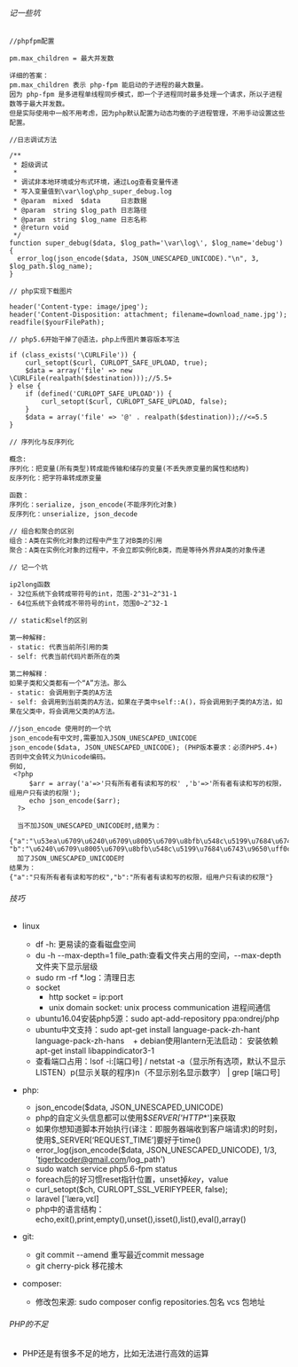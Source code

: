 ###### 记一些坑

```
//phpfpm配置

pm.max_children = 最大并发数

详细的答案：
pm.max_children 表示 php-fpm 能启动的子进程的最大数量。
因为 php-fpm 是多进程单线程同步模式，即一个子进程同时最多处理一个请求，所以子进程数等于最大并发数。
但是实际使用中一般不用考虑，因为php默认配置为动态均衡的子进程管理，不用手动设置这些配置。
```

```
//日志调试方法

/**
 * 超级调试
 *
 * 调试非本地环境或分布式环境，通过Log查看变量传递
 * 写入变量值到\var\log\php_super_debug.log
 * @param  mixed  $data     日志数据
 * @param  string $log_path 日志路径
 * @param  string $log_name 日志名称
 * @return void       
 */
function super_debug($data, $log_path='\var\log\', $log_name='debug')
{
  error_log(json_encode($data, JSON_UNESCAPED_UNICODE)."\n", 3, $log_path.$log_name);
}
```

```
// php实现下载图片

header('Content-type: image/jpeg');
header('Content-Disposition: attachment; filename=download_name.jpg');
readfile($yourFilePath);
```

```
// php5.6开始干掉了@语法，php上传图片兼容版本写法

if (class_exists('\CURLFile')) {
    curl_setopt($curl, CURLOPT_SAFE_UPLOAD, true);
    $data = array('file' => new \CURLFile(realpath($destination)));//5.5+
} else {
    if (defined('CURLOPT_SAFE_UPLOAD')) {
        curl_setopt($curl, CURLOPT_SAFE_UPLOAD, false);
    }
    $data = array('file' => '@' . realpath($destination));//<=5.5
}
```

```
// 序列化与反序列化

概念:
序列化：把变量(所有类型)转成能传输和储存的变量(不丢失原变量的属性和结构)
反序列化：把字符串转成原变量

函数：
序列化：serialize, json_encode(不能序列化对象)
反序列化：unserialize, json_decode
```

```
// 组合和聚合的区别
组合：A类在实例化对象的过程中产生了对B类的引用
聚合：A类在实例化对象的过程中，不会立即实例化B类，而是等待外界非A类的对象传递

```

```
// 记一个坑

ip2long函数
- 32位系统下会转成带符号的int，范围-2^31~2^31-1
- 64位系统下会转成不带符号的int，范围0~2^32-1
```

```
// static和self的区别

第一种解释:
- static: 代表当前所引用的类
- self: 代表当前代码片断所在的类

第二种解释：
如果子类和父类都有一个“A”方法。那么
- static: 会调用到子类的A方法
- self: 会调用到当前类的A方法，如果在子类中self::A()，将会调用到子类的A方法，如果在父类中，将会调用父类的A方法。

```
    //json_encode 使用时的一个坑
    json_encode有中文时,需要加入JSON_UNESCAPED_UNICODE   
    json_encode($data, JSON_UNESCAPED_UNICODE); (PHP版本要求：必须PHP5.4+) 
    否则中文会转义为Unicode编码。
    例如,
     <?php 
         $arr = array('a'=>'只有所有者有读和写的权' ,'b'=>'所有者有读和写的权限，组用户只有读的权限');
         echo json_encode($arr);
      ?>

      当不加JSON_UNESCAPED_UNICODE时,结果为：           
      {"a":"\u53ea\u6709\u6240\u6709\u8005\u6709\u8bfb\u548c\u5199\u7684\u6743",
    "b":"\u6240\u6709\u8005\u6709\u8bfb\u548c\u5199\u7684\u6743\u9650\uff0c\u7ec4\u7528\u6237\u53ea\u6709\u8bfb\u7684\u6743\u9650"}
      加了JSON_UNESCAPED_UNICODE时
    结果为：
    {"a":"只有所有者有读和写的权","b":"所有者有读和写的权限，组用户只有读的权限"}

###### 技巧

- linux
    + df -h: 更易读的查看磁盘空间
    + du -h --max-depth=1 file_path:查看文件夹占用的空间，--max-depth文件夹下显示层级
    + sudo rm -rf \*.log：清理日志
    + socket
        * http socket = ip:port
        * unix domain socket: unix process communication 进程间通信
    + ubuntu16.04安装php5源：sudo apt-add-repository ppa:ondrej/php
    + ubuntu中文支持：sudo apt-get install language-pack-zh-hant language-pack-zh-hans
    + debian使用lantern无法启动： 安装依赖apt-get install libappindicator3-1
    + 查看端口占用：lsof -i:[端口号] / netstat -a（显示所有选项，默认不显示LISTEN）p(显示关联的程序)n（不显示别名显示数字） | grep [端口号]

- php:
    + json_encode($data, JSON_UNESCAPED_UNICODE)
    + php的自定义头信息都可以使用$_SERVER['HTTP_*']来获取
    + 如果你想知道脚本开始执行(译注：即服务器端收到客户端请求)的时刻，使用$_SERVER[‘REQUEST_TIME’]要好于time()
    + error_log(json_encode($data, JSON_UNESCAPED_UNICODE), 1/3, 'tigerbcoder@gmail.com/log_path')
    + sudo watch service php5.6-fpm status
    + foreach后的好习惯reset指针位置，unset掉$key，$value
    + curl_setopt($ch, CURLOPT_SSL_VERIFYPEER, false);
    + laravel ['lærə,vɛl]
    + php中的语言结构：echo,exit(),print,empty(),unset(),isset(),list(),eval(),array()
- git:
    + git commit --amend 重写最近commit message
    + git cherry-pick 移花接木
- composer:
    + 修改包来源: sudo composer config repositories.包名 vcs 包地址


###### PHP的不足
- PHP还是有很多不足的地方，比如无法进行高效的运算
